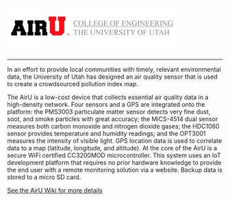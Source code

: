 ![](https://github.com/ktingey/AirU/blob/master/images/airu-logo.png)
***
In an effort to provide local communities with timely, relevant environmental data, the University of Utah has designed an air quality sensor that is used to create a crowdsourced pollution index map.

The AirU is a low-cost device that collects essential air quality data in a high-density network. Four sensors and a GPS are integrated onto the platform: the PMS3003 particulate matter sensor detects very fine dust, soot, and smoke particles with great accuracy; the MiCS-4514 dual sensor measures both carbon monoxide and nitrogen dioxide gases; the HDC1080 sensor provides temperature and humidity readings; and the OPT3001 measures the intensity of visible light. GPS location data is used to correlate data to a map (latitude, longitude, and altitude). At the core of the AirU is a secure WiFi certified CC3200MOD microcontroller. This system uses an IoT development platform that requires no prior hardware knowledge to provide the end user with a remote monitoring solution via a website. Backup data is stored to a micro SD card.

[See the AirU Wiki for more details](https://github.com/ktingey/AirU/wiki)
